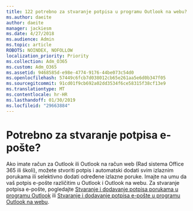 ```yaml
---
title: 122 potrebno za stvaranje potpisa u programu Outlook na webu?
ms.author: daeite
author: daeite
manager: jackiesm
ms.date: 4/27/2018
ms.audience: Admin
ms.topic: article
ROBOTS: NOINDEX, NOFOLLOW
localization_priority: Priority
ms.collection: Adm_O365
ms.custom: Adm_O365
ms.assetid: 9468585d-e98e-4774-9176-44be073c54d0
ms.openlocfilehash: 57449c6fcb7d038012cb65e261aa5e6d0b347f05
ms.sourcegitcommit: 91cd01f9cb692a02dd3534f6ce58315f38cf13e9
ms.translationtype: MT
ms.contentlocale: hr-HR
ms.lasthandoff: 01/30/2019
ms.locfileid: "29663884"
---
```

# <a name="need-to-create-an-email-signature"></a>Potrebno za stvaranje potpisa e-pošte?

Ako imate račun za Outlook ili Outlook na račun web (Rad sistema Office 365 ili školi), možete stvoriti potpis i automatski dodati svim izlaznim porukama ili selektivno dodati određene izlazne poruke. Imajte na umu da vaš potpis e-pošte različitim u Outlook i Outlook na webu. Za stvaranje potpisa e-pošte, pogledajte [Stvaranje i dodavanje potpisa porukama u programu Outlook](https://support.office.com/article/8ee5d4f4-68fd-464a-a1c1-0e1c80bb27f2.aspx) ili [Stvaranje i dodavanje potpisa e-pošte u programu Outlook na webu](https://support.office.com/article/5ff9dcfd-d3f1-447b-b2e9-39f91b074ea3.aspx).

